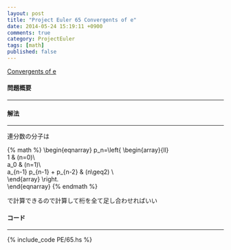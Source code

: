 ```yaml
---
layout: post
title: "Project Euler 65 Convergents of e"
date: 2014-05-24 15:19:11 +0900
comments: true
category: ProjectEuler
tags: [math]
published: false
---
```


[Convergents of e](http://projecteuler.net/problem=65)

#### 問題概要

****

#### 解法

****

連分数の分子は

{% math %}
\begin{eqnarray}
p_n=\left\{ \begin{array}{ll}  
1 & (n=0)\\  
a_0 & (n=1)\\  
a_{n-1} p_{n-1} + p_{n-2} & (n\geq2) \\  
\end{array} \right.  
\end{eqnarray}
{% endmath %}  

で計算できるので計算して桁を全て足し合わせればいい

#### コード

****

{% include_code PE/65.hs %}
